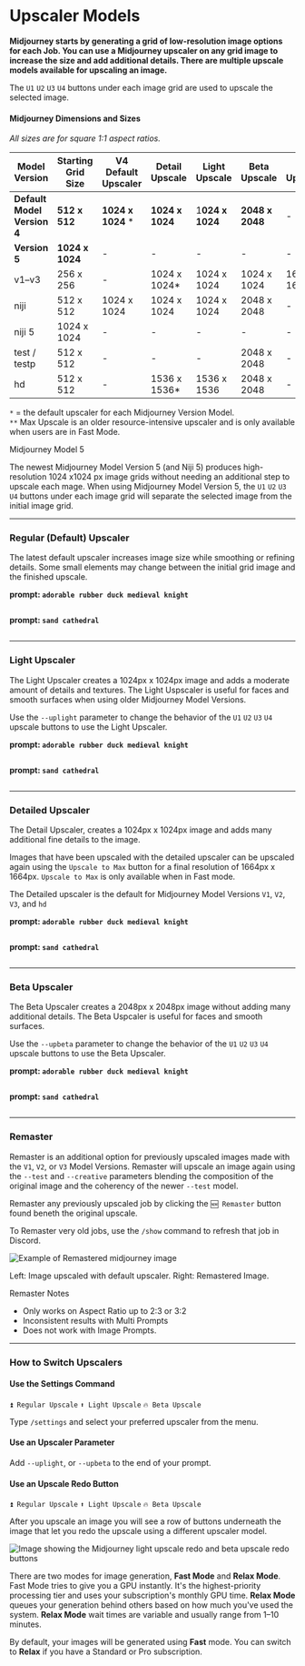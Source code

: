 # Upscaler Models

**Midjourney starts by generating a grid of low-resolution image options for each Job. You can use a Midjourney upscaler on any grid image to increase the size and add additional details. There are multiple upscale models available for upscaling an image.**

The `U1` `U2` `U3` `U4` buttons under each image grid are used to upscale the selected image.

#### Midjourney Dimensions and Sizes

_All sizes are for square 1:1 aspect ratios._

<table data-full-width="true"><thead><tr><th>Model Version</th><th>Starting Grid Size</th><th>V4 Default Upscaler</th><th>Detail Upscale</th><th>Light Upscale</th><th>Beta Upscale</th><th>Max Upscale**</th></tr></thead><tbody><tr><td><strong>Default Model</strong><br><strong>Version 4</strong></td><td><strong>512 x 512</strong></td><td><strong>1024 x 1024</strong> *</td><td><strong>1024 x 1024</strong></td><td>1<strong>024 x 1024</strong></td><td><strong>2048 x 2048</strong></td><td>-</td></tr><tr><td><strong>Version 5</strong></td><td><strong>1024 x 1024</strong></td><td>-</td><td>-</td><td>-</td><td>-</td><td>-</td></tr><tr><td>v1–v3</td><td>256 x 256</td><td>-</td><td>1024 x 1024*</td><td>1024 x 1024</td><td>1024 x 1024</td><td>1664 x 1664</td></tr><tr><td>niji</td><td>512 x 512</td><td>1024 x 1024</td><td>1024 x 1024</td><td>1024 x 1024</td><td>2048 x 2048</td><td>-</td></tr><tr><td>niji 5</td><td>1024 x 1024</td><td>-</td><td>-</td><td>-</td><td>-</td><td>-</td></tr><tr><td>test / testp</td><td>512 x 512</td><td>-</td><td>-</td><td>-</td><td>2048 x 2048</td><td>-</td></tr><tr><td>hd</td><td>512 x 512</td><td>-</td><td>1536 x 1536*</td><td>1536 x 1536</td><td>2048 x 2048</td><td>-</td></tr></tbody></table>

`*` = the default upscaler for each Midjourney Version Model.\
`**` Max Upscale is an older resource-intensive upscaler and is only available when users are in Fast Mode.

Midjourney Model 5

The newest Midjourney Model Version 5 (and Niji 5) produces high-resolution 1024 x1024 px image grids without needing an additional step to upscale each mage. When using Midjourney Model Version 5, the `U1` `U2` `U3` `U4` buttons under each image grid will separate the selected image from the initial image grid.

***

### Regular (Default) Upscaler

The latest default upscaler increases image size while smoothing or refining details. Some small elements may change between the initial grid image and the finished upscale.

**prompt: `adorable rubber duck medieval knight`**

<div data-full-width="true">

<img src="https://cdn.document360.io/3040c2b6-fead-4744-a3a9-d56d621c6c7e/Images/Documentation/MJ_Upscaler_Regular.png" alt="">

</div>

**prompt: `sand cathedral`**

<div data-full-width="true">

<img src="https://cdn.document360.io/3040c2b6-fead-4744-a3a9-d56d621c6c7e/Images/Documentation/MJ_Upscaler_Regular2.png" alt="">

</div>

***

### Light Upscaler

The Light Upscaler creates a 1024px x 1024px image and adds a moderate amount of details and textures. The Light Uspscaler is useful for faces and smooth surfaces when using older Midjourney Model Versions.

Use the `--uplight` parameter to change the behavior of the `U1` `U2` `U3` `U4` upscale buttons to use the Light Upscaler.

**prompt: `adorable rubber duck medieval knight`**

<div data-full-width="true">

<img src="https://cdn.document360.io/3040c2b6-fead-4744-a3a9-d56d621c6c7e/Images/Documentation/MJ_Upscaler_light.png" alt="">

</div>

**prompt: `sand cathedral`**

<div data-full-width="true">

<img src="https://cdn.document360.io/3040c2b6-fead-4744-a3a9-d56d621c6c7e/Images/Documentation/MJ_Upscaler_Light2.png" alt="">

</div>

***

### Detailed Upscaler

The Detail Upscaler, creates a 1024px x 1024px image and adds many additional fine details to the image.

Images that have been upscaled with the detailed upscaler can be upscaled again using the `Upscale to Max` button for a final resolution of 1664px x 1664px. `Upscale to Max` is only available when in Fast mode.

The Detailed upscaler is the default for Midjourney Model Versions `V1`, `V2`, `V3`, and `hd`

**prompt: `adorable rubber duck medieval knight`**

<div data-full-width="true">

<img src="https://cdn.document360.io/3040c2b6-fead-4744-a3a9-d56d621c6c7e/Images/Documentation/MJ_Upscaler_Detailed.png" alt="">

</div>

**prompt: `sand cathedral`**

<div data-full-width="true">

<img src="https://cdn.document360.io/3040c2b6-fead-4744-a3a9-d56d621c6c7e/Images/Documentation/MJ_Upscaler_Detailed2.png" alt="">

</div>

***

### Beta Upscaler

The Beta Upscaler creates a 2048px x 2048px image without adding many additional details. The Beta Uspcaler is useful for faces and smooth surfaces.

Use the `--upbeta` parameter to change the behavior of the `U1` `U2` `U3` `U4` upscale buttons to use the Beta Upscaler.

**prompt: `adorable rubber duck medieval knight`**

<div data-full-width="true">

<img src="https://cdn.document360.io/3040c2b6-fead-4744-a3a9-d56d621c6c7e/Images/Documentation/MJ_Upscaler_beta.png" alt="">

</div>

**prompt: `sand cathedral`**

<div data-full-width="true">

<img src="https://cdn.document360.io/3040c2b6-fead-4744-a3a9-d56d621c6c7e/Images/Documentation/MJ_Upscaler_Beta2.png" alt="">

</div>

***

### Remaster

Remaster is an additional option for previously upscaled images made with the `V1`, `V2`, or `V3` Model Versions. Remaster will upscale an image again using the `--test` and `--creative` parameters blending the composition of the original image and the coherency of the newer `--test` model.

Remaster any previously upscaled job by clicking the `🆕 Remaster` button found beneth the original upscale.

To Remaster very old jobs, use the `/show` command to refresh that job in Discord.

<div data-full-width="true">

<img src="https://cdn.document360.io/3040c2b6-fead-4744-a3a9-d56d621c6c7e/Images/Documentation/MJ_RemasterEx.png" alt="Example of Remastered midjourney image">

</div>

Left: Image upscaled with default upscaler. Right: Remastered Image.

Remaster Notes

* Only works on Aspect Ratio up to 2:3 or 3:2
* Inconsistent results with Multi Prompts
* Does not work with Image Prompts.

***

### How to Switch Upscalers

#### Use the Settings Command

`⏫ Regular Upscale` `⬆️ Light Upscale` `🔥 Beta Upscale`

Type `/settings` and select your preferred upscaler from the menu.

#### Use an Upscaler Parameter

Add `--uplight`, or `--upbeta` to the end of your prompt.

#### Use an Upscale Redo Button

`⏫ Regular Upscale` `⬆️ Light Upscale` `🔥 Beta Upscale`

After you upscale an image you will see a row of buttons underneath the image that let you redo the upscale using a different upscaler model.

<div data-full-width="true">

<img src="https://cdn.document360.io/3040c2b6-fead-4744-a3a9-d56d621c6c7e/Images/Documentation/MJ_Upscaler_Interface.png" alt="Image showing the Midjourney light upscale redo and beta upscale redo buttons">

</div>

There are two modes for image generation, **Fast Mode** and **Relax Mode**. Fast Mode tries to give you a GPU instantly. It's the highest-priority processing tier and uses your subscription's monthly GPU time. **Relax Mode** queues your generation behind others based on how much you've used the system. **Relax Mode** wait times are variable and usually range from 1–10 minutes.

By default, your images will be generated using **Fast** mode. You can switch to **Relax** if you have a Standard or Pro subscription.
